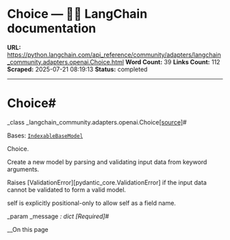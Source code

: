# Choice — 🦜🔗 LangChain  documentation

**URL:** https://python.langchain.com/api_reference/community/adapters/langchain_community.adapters.openai.Choice.html
**Word Count:** 39
**Links Count:** 112
**Scraped:** 2025-07-21 08:19:13
**Status:** completed

---

# Choice\#

_class _langchain\_community.adapters.openai.Choice[\[source\]](https://python.langchain.com/api_reference/_modules/langchain_community/adapters/openai.html#Choice)\#     

Bases: [`IndexableBaseModel`](https://python.langchain.com/api_reference/community/adapters/langchain_community.adapters.openai.IndexableBaseModel.html#langchain_community.adapters.openai.IndexableBaseModel "langchain_community.adapters.openai.IndexableBaseModel")

Choice.

Create a new model by parsing and validating input data from keyword arguments.

Raises \[ValidationError\]\[pydantic\_core.ValidationError\] if the input data cannot be validated to form a valid model.

self is explicitly positional-only to allow self as a field name.

_param _message _: dict_ _\[Required\]_\#     

__On this page